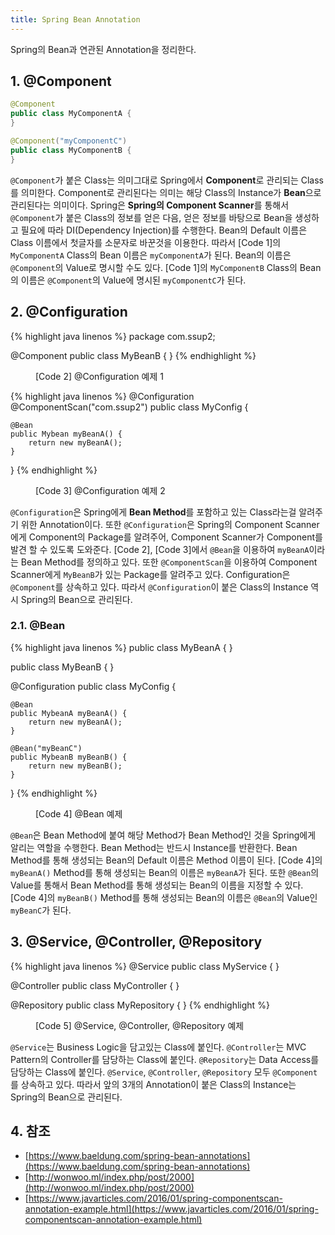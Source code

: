 ```yaml
---
title: Spring Bean Annotation
---
```


Spring의 Bean과 연관된 Annotation을 정리한다.

## 1. @Component

```java {caption="[Code 1] @Component 예제", linenos=table}
@Component
public class MyComponentA {
}

@Component("myComponentC")
public class MyComponentB {
}
```

`@Component`가 붙은 Class는 의미그대로 Spring에서 **Component**로 관리되는 Class를 의미한다. Component로 관리된다는 의미는 해당 Class의 Instance가 **Bean**으로 관리된다는 의미이다. Spring은 **Spring의 Component Scanner**를 통해서 `@Component`가 붙은 Class의 정보를 얻은 다음, 얻은 정보를 바탕으로 Bean을 생성하고 필요에 따라 DI(Dependency Injection)를 수행한다. Bean의 Default 이름은 Class 이름에서 첫글자를 소문자로 바꾼것을 이용한다. 따라서 [Code 1]의 `MyComponentA` Class의 Bean 이름은 `myComponentA`가 된다. Bean의 이름은 `@Component`의 Value로 명시할 수도 있다. [Code 1]의 `MyComponentB` Class의 Bean의 이름은 `@Component`의 Value에 명시된 `myComponentC`가 된다.

## 2. @Configuration

{% highlight java linenos %}
package com.ssup2;

@Component
public class MyBeanB {
}
{% endhighlight %}
<figure>
<figcaption class="caption">[Code 2] @Configuration 예제 1</figcaption>
</figure>

{% highlight java linenos %}
@Configuration
@ComponentScan("com.ssup2")
public class MyConfig {

    @Bean
    public Mybean myBeanA() {
        return new myBeanA();
    }
}
{% endhighlight %}
<figure>
<figcaption class="caption">[Code 3] @Configuration 예제 2</figcaption>
</figure>

`@Configuration`은 Spring에게 **Bean Method**를 포함하고 있는 Class라는걸 알려주기 위한 Annotation이다. 또한 `@Configuration`은 Spring의 Component Scanner에게 Component의 Package를 알려주어, Component Scanner가 Component를 발견 할 수 있도록 도와준다. [Code 2], [Code 3]에서 `@Bean`을 이용하여 `myBeanA`이라는 Bean Method를 정의하고 있다. 또한 `@ComponentScan`을 이용하여 Component Scanner에게 `MyBeanB`가 있는 Package를 알려주고 있다. Configuration은 `@Component`를 상속하고 있다. 따라서 `@Configuration`이 붙은 Class의 Instance 역시 Spring의 Bean으로 관리된다.

### 2.1. @Bean

{% highlight java linenos %}
public class MyBeanA {
}

public class MyBeanB {
}

@Configuration
public class MyConfig {

    @Bean
    public MybeanA myBeanA() {
        return new myBeanA();
    }

    @Bean("myBeanC")
    public MybeanB myBeanB() {
        return new myBeanB();
    }
}
{% endhighlight %}
<figure>
<figcaption class="caption">[Code 4] @Bean 예제</figcaption>
</figure>

`@Bean`은 Bean Method에 붙여 해당 Method가 Bean Method인 것을 Spring에게 알리는 역할을 수행한다. Bean Method는 반드시 Instance를 반환한다. Bean Method를 통해 생성되는 Bean의 Default 이름은 Method 이름이 된다. [Code 4]의 `myBeanA()` Method를 통해 생성되는 Bean의 이름은 `myBeanA`가 된다. 또한 `@Bean`의 Value를 통해서 Bean Method를 통해 생성되는 Bean의 이름을 지정할 수 있다. [Code 4]의 `myBeanB()` Method를 통해 생성되는 Bean의 이름은 `@Bean`의 Value인 `myBeanC`가 된다.

## 3. @Service, @Controller, @Repository

{% highlight java linenos %}
@Service
public class MyService {
}

@Controller
public class MyController {
}

@Repository
public class MyRepository {
}
{% endhighlight %}
<figure>
<figcaption class="caption">[Code 5] @Service, @Controller, @Repository 예제</figcaption>
</figure>

`@Service`는 Business Logic을 담고있는 Class에 붙인다. `@Controller`는 MVC Pattern의 Controller를 담당하는 Class에 붙인다. `@Repository`는 Data Access를 담당하는 Class에 붙인다. `@Service`, `@Controller`, `@Repository` 모두 `@Component`를 상속하고 있다. 따라서 앞의 3개의 Annotation이 붙은 Class의 Instance는 Spring의 Bean으로 관리된다.

## 4. 참조

* [https://www.baeldung.com/spring-bean-annotations](https://www.baeldung.com/spring-bean-annotations)
* [http://wonwoo.ml/index.php/post/2000](http://wonwoo.ml/index.php/post/2000)
* [https://www.javarticles.com/2016/01/spring-componentscan-annotation-example.html](https://www.javarticles.com/2016/01/spring-componentscan-annotation-example.html)